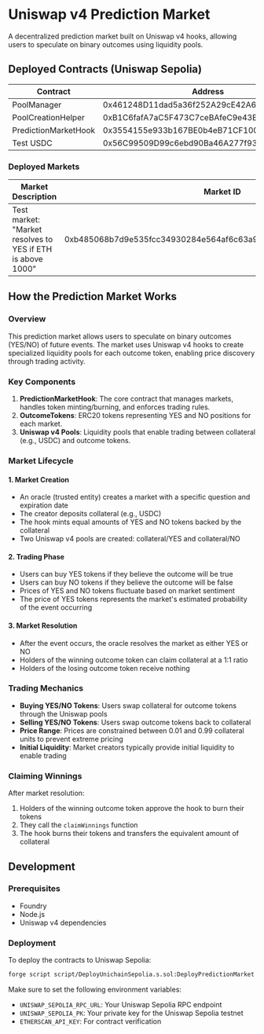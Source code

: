# Uniswap v4 Prediction Market

A decentralized prediction market built on Uniswap v4 hooks, allowing users to speculate on binary outcomes using liquidity pools.

## Deployed Contracts (Uniswap Sepolia)

| Contract | Address |
|----------|---------|
| PoolManager | 0x461248D11dad5a36f252A29cE42A6513eAA1dB3e |
| PoolCreationHelper | 0xB1C6fafA7aC5F473C7ceBAfeC9e43EB19FB76891 |
| PredictionMarketHook | 0x3554155e933b167BE0b4eB71CF1008AEbd85ca80 |
| Test USDC | 0x56C99509D99c6ebd90Ba46A277f93611775Bd001 |

### Deployed Markets

| Market Description | Market ID |
|-------------------|-----------|
| Test market: "Market resolves to YES if ETH is above 1000" | 0xb485068b7d9e535fcc34930284e564af6c63a9bb08ef352c2aca4a7bae2175f5 |

## How the Prediction Market Works

### Overview

This prediction market allows users to speculate on binary outcomes (YES/NO) of future events. The market uses Uniswap v4 hooks to create specialized liquidity pools for each outcome token, enabling price discovery through trading activity.

### Key Components

1. **PredictionMarketHook**: The core contract that manages markets, handles token minting/burning, and enforces trading rules.
2. **OutcomeTokens**: ERC20 tokens representing YES and NO positions for each market.
3. **Uniswap v4 Pools**: Liquidity pools that enable trading between collateral (e.g., USDC) and outcome tokens.

### Market Lifecycle

#### 1. Market Creation
- An oracle (trusted entity) creates a market with a specific question and expiration date
- The creator deposits collateral (e.g., USDC)
- The hook mints equal amounts of YES and NO tokens backed by the collateral
- Two Uniswap v4 pools are created: collateral/YES and collateral/NO

#### 2. Trading Phase
- Users can buy YES tokens if they believe the outcome will be true
- Users can buy NO tokens if they believe the outcome will be false
- Prices of YES and NO tokens fluctuate based on market sentiment
- The price of YES tokens represents the market's estimated probability of the event occurring

#### 3. Market Resolution
- After the event occurs, the oracle resolves the market as either YES or NO
- Holders of the winning outcome token can claim collateral at a 1:1 ratio
- Holders of the losing outcome token receive nothing

### Trading Mechanics

- **Buying YES/NO Tokens**: Users swap collateral for outcome tokens through the Uniswap pools
- **Selling YES/NO Tokens**: Users swap outcome tokens back to collateral
- **Price Range**: Prices are constrained between 0.01 and 0.99 collateral units to prevent extreme pricing
- **Initial Liquidity**: Market creators typically provide initial liquidity to enable trading

### Claiming Winnings

After market resolution:
1. Holders of the winning outcome token approve the hook to burn their tokens
2. They call the `claimWinnings` function
3. The hook burns their tokens and transfers the equivalent amount of collateral

## Development

### Prerequisites

- Foundry
- Node.js
- Uniswap v4 dependencies

### Deployment

To deploy the contracts to Uniswap Sepolia:

```bash
forge script script/DeployUnichainSepolia.s.sol:DeployPredictionMarket --rpc-url $UNISWAP_SEPOLIA_RPC_URL --broadcast --verify
```

Make sure to set the following environment variables:
- `UNISWAP_SEPOLIA_RPC_URL`: Your Uniswap Sepolia RPC endpoint
- `UNISWAP_SEPOLIA_PK`: Your private key for the Uniswap Sepolia testnet
- `ETHERSCAN_API_KEY`: For contract verification

